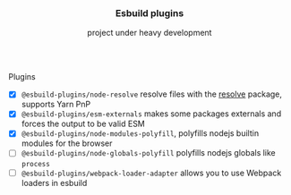 <div align='center'>
    <br/>
    <br/>
    <!-- <img src='' width='320px'> -->
    <br/>
    <h3>Esbuild plugins</h3>
    <p>project under heavy development</p>
    <br/>
    <br/>
</div>

Plugins

-   [x] `@esbuild-plugins/node-resolve` resolve files with the [resolve](https://www.npmjs.com/package/resolve) package, supports Yarn PnP
-   [x] `@esbuild-plugins/esm-externals` makes some packages externals and forces the output to be valid ESM
-   [x] `@esbuild-plugins/node-modules-polyfill`, polyfills nodejs builtin modules for the browser
-   [ ] `@esbuild-plugins/node-globals-polyfill` polyfills nodejs globals like `process`
-   [ ] `@esbuild-plugins/webpack-loader-adapter` allows you to use Webpack loaders in esbuild
